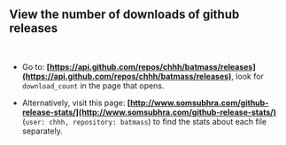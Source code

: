 ## View the number of downloads of github releases
<br/>

 - Go to: **[https://api.github.com/repos/chhh/batmass/releases](https://api.github.com/repos/chhh/batmass/releases)**, look for `download_count` in the page that opens.

 - Alternatively, visit this page:
**[http://www.somsubhra.com/github-release-stats/](http://www.somsubhra.com/github-release-stats/)** (`user: chhh, repository: batmass`)
to find the stats about each file separately.
